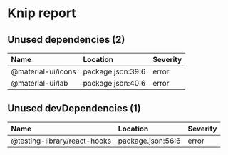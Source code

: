 # Knip report

## Unused dependencies (2)

| Name               | Location          | Severity |
| :----------------- | :---------------- | :------- |
| @material-ui/icons | package.json:39:6 | error    |
| @material-ui/lab   | package.json:40:6 | error    |

## Unused devDependencies (1)

| Name                         | Location          | Severity |
| :--------------------------- | :---------------- | :------- |
| @testing-library/react-hooks | package.json:56:6 | error    |
